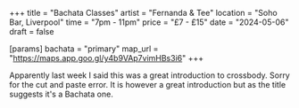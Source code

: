 +++
title = "Bachata Classes"
artist = "Fernanda & Tee"
location = "Soho Bar, Liverpool"
time = "7pm - 11pm"
price = "£7 - £15"
date = "2024-05-06"
draft = false

[params]
bachata = "primary"
map_url = "https://maps.app.goo.gl/y4b9VAp7vimHBs3i6"
+++

Apparently last week I said this was a great introduction to crossbody. Sorry for the cut and paste error. It is however a great introduction but as the title suggests it's a Bachata one. 